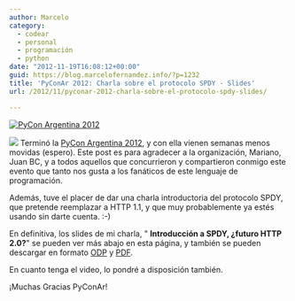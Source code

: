 ```yaml
---
author: Marcelo
category:
  - codear
  - personal
  - programación
  - python
date: "2012-11-19T16:08:12+00:00"
guid: https://blog.marcelofernandez.info/?p=1232
title: 'PyConAr 2012: Charla sobre el protocolo SPDY - Slides'
url: /2012/11/pyconar-2012-charla-sobre-el-protocolo-spdy-slides/

---
```

[![PyCon Argentina 2012](/wp-content/uploads/2012/11/header_pyconar2012.png)](http://ar.pycon.org/2012/ "PyCon Argentina 2012")

[![](/wp-content/uploads/2012/11/spdy-150x150.png)](/wp-content/uploads/2012/11/spdy.png) Terminó la [PyCon Argentina 2012](http://ar.pycon.org/2012/ "PyCon Argentina 2012"), y con ella vienen semanas menos movidas (espero). Este post es para agradecer a la organización, Mariano, Juan BC, y a todos aquellos que concurrieron y compartieron conmigo este evento que tanto nos gusta a los fanáticos de este lenguaje de programación.

Además, tuve el placer de dar una charla introductoria del protocolo SPDY, que pretende reemplazar a HTTP 1.1, y que muy probablemente ya estés usando sin darte cuenta. :-)

En definitiva, los slides de mi charla, " **Introducción a SPDY, ¿futuro HTTP 2.0?**" se pueden ver más abajo en esta página, y también se pueden descargar en formato [ODP](http://www.marcelofernandez.info/charlas/SPDY.odp "Charla SPDY en formato Open Document") y [PDF](http://www.marcelofernandez.info/charlas/SPDY.pdf "Charla SPDY en formato PDF").

En cuanto tenga el video, lo pondré a disposición también.

¡Muchas Gracias PyConAr!
